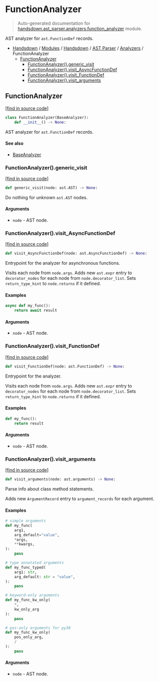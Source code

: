 # FunctionAnalyzer

> Auto-generated documentation for [handsdown.ast_parser.analyzers.function_analyzer](https://github.com/vemel/handsdown/blob/main/handsdown/ast_parser/analyzers/function_analyzer.py) module.

AST analyzer for `ast.FunctionDef` records.

- [Handsdown](../../../README.md#-handsdown---python-documentation-generator) / [Modules](../../../MODULES.md#modules) / [Handsdown](../../index.md#handsdown) / [AST Parser](../index.md#ast-parser) / [Analyzers](index.md#analyzers) / FunctionAnalyzer
    - [FunctionAnalyzer](#functionanalyzer)
        - [FunctionAnalyzer().generic_visit](#functionanalyzergeneric_visit)
        - [FunctionAnalyzer().visit_AsyncFunctionDef](#functionanalyzervisit_asyncfunctiondef)
        - [FunctionAnalyzer().visit_FunctionDef](#functionanalyzervisit_functiondef)
        - [FunctionAnalyzer().visit_arguments](#functionanalyzervisit_arguments)

## FunctionAnalyzer

[[find in source code]](https://github.com/vemel/handsdown/blob/main/handsdown/ast_parser/analyzers/function_analyzer.py#L12)

```python
class FunctionAnalyzer(BaseAnalyzer):
    def __init__() -> None:
```

AST analyzer for `ast.FunctionDef` records.

#### See also

- [BaseAnalyzer](base_analyzer.md#baseanalyzer)

### FunctionAnalyzer().generic_visit

[[find in source code]](https://github.com/vemel/handsdown/blob/main/handsdown/ast_parser/analyzers/function_analyzer.py#L161)

```python
def generic_visit(node: ast.AST) -> None:
```

Do nothing for unknown `ast.AST` nodes.

#### Arguments

- `node` - AST node.

### FunctionAnalyzer().visit_AsyncFunctionDef

[[find in source code]](https://github.com/vemel/handsdown/blob/main/handsdown/ast_parser/analyzers/function_analyzer.py#L142)

```python
def visit_AsyncFunctionDef(node: ast.AsyncFunctionDef) -> None:
```

Entrypoint for the analyzer for asynchronous functions.

Visits each node from `node.args`.
Adds new `ast.expr` entry to `decorator_nodes` for each node
from `node.decorator_list`.
Sets `return_type_hint` to `node.returns` if it defined.

#### Examples

```python
async def my_func():
    return await result
```

#### Arguments

- `node` - AST node.

### FunctionAnalyzer().visit_FunctionDef

[[find in source code]](https://github.com/vemel/handsdown/blob/main/handsdown/ast_parser/analyzers/function_analyzer.py#L123)

```python
def visit_FunctionDef(node: ast.FunctionDef) -> None:
```

Entrypoint for the analyzer.

Visits each node from `node.args`.
Adds new `ast.expr` entry to `decorator_nodes` for each node
from `node.decorator_list`.
Sets `return_type_hint` to `node.returns` if it defined.

#### Examples

```python
def my_func():
    return result
```

#### Arguments

- `node` - AST node.

### FunctionAnalyzer().visit_arguments

[[find in source code]](https://github.com/vemel/handsdown/blob/main/handsdown/ast_parser/analyzers/function_analyzer.py#L38)

```python
def visit_arguments(node: ast.arguments) -> None:
```

Parse info about class method statements.

Adds new `ArgumentRecord` entry to `argument_records` for each argument.

#### Examples

```python
# simple arguments
def my_func(
    arg1,
    arg_default="value",
    *args,
    **kwargs,
):
    pass

# type annotated arguments
def my_func_typed(
    arg1: str,
    arg_default: str = "value",
):
    pass

# keyword-only arguments
def my_func_kw_only(
    *,
    kw_only_arg
):
    pass

# pos-only arguments for py38
def my_func_kw_only(
    pos_only_arg,
    /
):
    pass
```

#### Arguments

- `node` - AST node.
